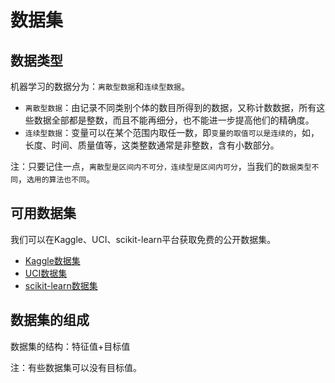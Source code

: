 # 数据集

## 数据类型

机器学习的数据分为：`离散型数据`和`连续型数据`。

- `离散型数据`：由记录不同类别个体的数目所得到的数据，又称计数数据，所有这些数据全部都是整数，而且不能再细分，也不能进一步提高他们的精确度。
- `连续型数据`：变量可以在某个范围内取任一数，即`变量的取值可以是连续的`，如，长度、时间、质量值等，这类整数通常是非整数，含有小数部分。

注：只要记住一点，`离散型是区间内不可分，连续型是区间内可分`，当我们的`数据类型不同`，`选用的算法也不同`。

## 可用数据集

我们可以在Kaggle、UCI、scikit-learn平台获取免费的公开数据集。

- [Kaggle数据集](https://www.kaggle.com/datasets)
- [UCI数据集](http://archive.ics.uci.edu/ml/)
- [scikit-learn数据集](http://scikit-learn.org/stable/datasets/index.html#datasets)

## 数据集的组成

数据集的结构：特征值+目标值

注：有些数据集可以没有目标值。

